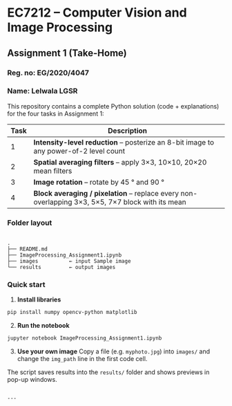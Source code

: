 # EC7212 – Computer Vision and Image Processing  
## Assignment 1 (Take-Home)
### Reg. no: EG/2020/4047
### Name: Lelwala LGSR

This repository contains a complete Python solution (code + explanations) for the four tasks in Assignment 1:

| Task | Description |
|------|-------------|
| 1 | **Intensity-level reduction** – posterize an 8-bit image to any power-of-2 level count |
| 2 | **Spatial averaging filters** – apply 3×3, 10×10, 20×20 mean filters |
| 3 | **Image rotation** – rotate by 45 ° and 90 ° |
| 4 | **Block averaging / pixelation** – replace every non-overlapping 3×3, 5×5, 7×7 block with its mean |

### Folder layout

```

.
├── README.md
├── ImageProcessing_Assignment1.ipynb
├── images          ← input Sample image
└── results         ← output images

````

### Quick start

1. **Install libraries**

```bash
pip install numpy opencv-python matplotlib
````

2. **Run the notebook**

```bash
jupyter notebook ImageProcessing_Assignment1.ipynb
```

3. **Use your own image**
   Copy a file (e.g. `myphoto.jpg`) into `images/` and change the `img_path` line in the first code cell.


The script saves results into the `results/` folder and shows previews in pop-up windows.

````

---


